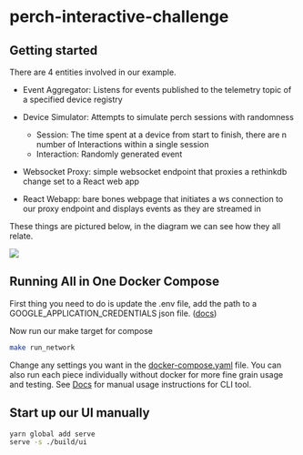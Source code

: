# perch-interactive-challenge

## Getting started
There are 4 entities involved in our example. 

- Event Aggregator: Listens for events published to the telemetry topic of a specified device registry 

- Device Simulator: Attempts to simulate perch sessions with randomness
    - Session: The time spent at a device from start to finish, there are n number of Interactions within a single session
    - Interaction: Randomly generated event

- Websocket Proxy: simple websocket endpoint that proxies a rethinkdb change set to a React web app 

- React Webapp: bare bones webpage that initiates a ws connection to our proxy endpoint and displays events as they are 
streamed in  

These things are pictured below, in the diagram we can see how they all relate.

<img src= https://www.lucidchart.com/publicSegments/view/02a306a0-1660-4f84-aa24-c6d605d71f7c/image.png />

## Running All in One Docker Compose 
First thing you need to do is update the .env file, add the path to a GOOGLE_APPLICATION_CREDENTIALS json file. ([docs](https://cloud.google.com/docs/authentication/getting-started))

Now run our make target for compose
```bash
make run_network
```

Change any settings you want in the [docker-compose.yaml](./build/docker-compose.yaml) file. 
You can also run each piece individually without docker for more fine grain usage and testing. 
See [Docs](./docs) for manual usage instructions for CLI tool. 

## Start up our UI manually
```bash
yarn global add serve
serve -s ./build/ui
```

